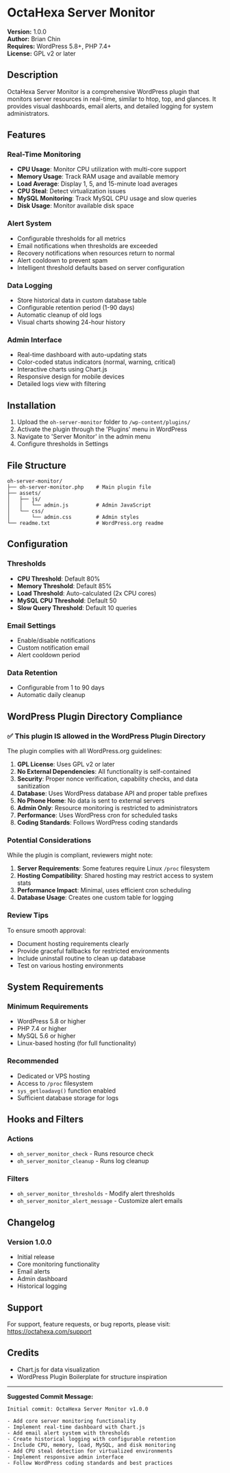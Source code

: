 # OctaHexa Server Monitor

**Version:** 1.0.0  
**Author:** Brian Chin  
**Requires:** WordPress 5.8+, PHP 7.4+  
**License:** GPL v2 or later

## Description

OctaHexa Server Monitor is a comprehensive WordPress plugin that monitors server resources in real-time, similar to htop, top, and glances. It provides visual dashboards, email alerts, and detailed logging for system administrators.

## Features

### Real-Time Monitoring
- **CPU Usage**: Monitor CPU utilization with multi-core support
- **Memory Usage**: Track RAM usage and available memory
- **Load Average**: Display 1, 5, and 15-minute load averages
- **CPU Steal**: Detect virtualization issues
- **MySQL Monitoring**: Track MySQL CPU usage and slow queries
- **Disk Usage**: Monitor available disk space

### Alert System
- Configurable thresholds for all metrics
- Email notifications when thresholds are exceeded
- Recovery notifications when resources return to normal
- Alert cooldown to prevent spam
- Intelligent threshold defaults based on server configuration

### Data Logging
- Store historical data in custom database table
- Configurable retention period (1-90 days)
- Automatic cleanup of old logs
- Visual charts showing 24-hour history

### Admin Interface
- Real-time dashboard with auto-updating stats
- Color-coded status indicators (normal, warning, critical)
- Interactive charts using Chart.js
- Responsive design for mobile devices
- Detailed logs view with filtering

## Installation

1. Upload the `oh-server-monitor` folder to `/wp-content/plugins/`
2. Activate the plugin through the 'Plugins' menu in WordPress
3. Navigate to 'Server Monitor' in the admin menu
4. Configure thresholds in Settings

## File Structure

```
oh-server-monitor/
├── oh-server-monitor.php    # Main plugin file
├── assets/
│   ├── js/
│   │   └── admin.js         # Admin JavaScript
│   └── css/
│       └── admin.css        # Admin styles
└── readme.txt               # WordPress.org readme
```

## Configuration

### Thresholds
- **CPU Threshold**: Default 80%
- **Memory Threshold**: Default 85%
- **Load Threshold**: Auto-calculated (2x CPU cores)
- **MySQL CPU Threshold**: Default 50
- **Slow Query Threshold**: Default 10 queries

### Email Settings
- Enable/disable notifications
- Custom notification email
- Alert cooldown period

### Data Retention
- Configurable from 1 to 90 days
- Automatic daily cleanup

## WordPress Plugin Directory Compliance

### ✅ **This plugin IS allowed** in the WordPress Plugin Directory

The plugin complies with all WordPress.org guidelines:

1. **GPL License**: Uses GPL v2 or later
2. **No External Dependencies**: All functionality is self-contained
3. **Security**: Proper nonce verification, capability checks, and data sanitization
4. **Database**: Uses WordPress database API and proper table prefixes
5. **No Phone Home**: No data is sent to external servers
6. **Admin Only**: Resource monitoring is restricted to administrators
7. **Performance**: Uses WordPress cron for scheduled tasks
8. **Coding Standards**: Follows WordPress coding standards

### Potential Considerations

While the plugin is compliant, reviewers might note:

1. **Server Requirements**: Some features require Linux `/proc` filesystem
2. **Hosting Compatibility**: Shared hosting may restrict access to system stats
3. **Performance Impact**: Minimal, uses efficient cron scheduling
4. **Database Usage**: Creates one custom table for logging

### Review Tips

To ensure smooth approval:
- Document hosting requirements clearly
- Provide graceful fallbacks for restricted environments
- Include uninstall routine to clean up database
- Test on various hosting environments

## System Requirements

### Minimum Requirements
- WordPress 5.8 or higher
- PHP 7.4 or higher
- MySQL 5.6 or higher
- Linux-based hosting (for full functionality)

### Recommended
- Dedicated or VPS hosting
- Access to `/proc` filesystem
- `sys_getloadavg()` function enabled
- Sufficient database storage for logs

## Hooks and Filters

### Actions
- `oh_server_monitor_check` - Runs resource check
- `oh_server_monitor_cleanup` - Runs log cleanup

### Filters
- `oh_server_monitor_thresholds` - Modify alert thresholds
- `oh_server_monitor_alert_message` - Customize alert emails

## Changelog

### Version 1.0.0
- Initial release
- Core monitoring functionality
- Email alerts
- Admin dashboard
- Historical logging

## Support

For support, feature requests, or bug reports, please visit:
https://octahexa.com/support

## Credits

- Chart.js for data visualization
- WordPress Plugin Boilerplate for structure inspiration

---

**Suggested Commit Message:**
```
Initial commit: OctaHexa Server Monitor v1.0.0

- Add core server monitoring functionality
- Implement real-time dashboard with Chart.js
- Add email alert system with thresholds
- Create historical logging with configurable retention
- Include CPU, memory, load, MySQL, and disk monitoring
- Add CPU steal detection for virtualized environments
- Implement responsive admin interface
- Follow WordPress coding standards and best practices
```
